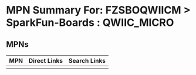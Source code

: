 



# MPN Summary For: FZSBOQWIICM > SparkFun-Boards : QWIIC_MICRO

## MPNs
  

|MPN|Direct Links|Search Links|
| :--- | :--- | :--- |
||||
